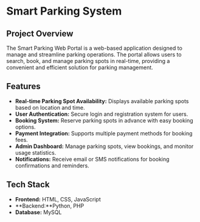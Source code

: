 # Smart Parking System

## Project Overview

The Smart Parking Web Portal is a web-based application designed to manage and streamline parking operations. The portal allows users to search, book, and manage parking spots in real-time, providing a convenient and efficient solution for parking management.

## Features

- **Real-time Parking Spot Availability:** Displays available parking spots based on location and time.
- **User Authentication:** Secure login and registration system for users.
- **Booking System:** Reserve parking spots in advance with easy booking options.
- **Payment Integration:** Supports multiple payment methods for booking fees.
- **Admin Dashboard:** Manage parking spots, view bookings, and monitor usage statistics.
- **Notifications:** Receive email or SMS notifications for booking confirmations and reminders.

## Tech Stack

- **Frontend:** HTML, CSS, JavaScript
- **Backend:**Python, PHP
- **Database:** MySQL

